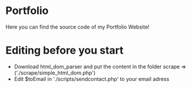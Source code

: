 # Portfolio
Here you can find the source code of my Portfolio Website!

# Editing before you start
-  Download html_dom_parser and put the content in the folder scrape => ('./scrape/simple_html_dom.php')
-  Edit $toEmail in './scripts/sendcontact.php' to your email adress
